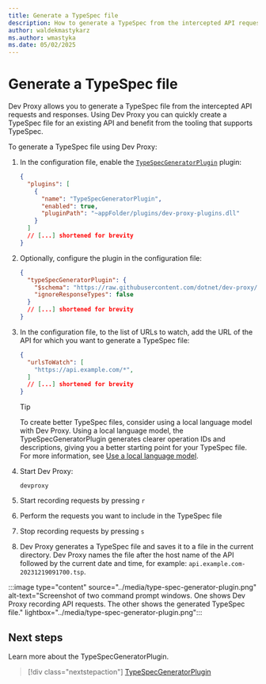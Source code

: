 ```yaml
---
title: Generate a TypeSpec file
description: How to generate a TypeSpec from the intercepted API requests and responses
author: waldekmastykarz
ms.author: wmastyka
ms.date: 05/02/2025
---
```


# Generate a TypeSpec file

Dev Proxy allows you to generate a TypeSpec file from the intercepted API requests and responses. Using Dev Proxy you can quickly create a TypeSpec file for an existing API and benefit from the tooling that supports TypeSpec.

To generate a TypeSpec file using Dev Proxy:

1. In the configuration file, enable the [`TypeSpecGeneratorPlugin`](../technical-reference/typespecgeneratorplugin.md) plugin:

    ```json
    {
      "plugins": [
        {
          "name": "TypeSpecGeneratorPlugin",
          "enabled": true,
          "pluginPath": "~appFolder/plugins/dev-proxy-plugins.dll"
        }
      ]
      // [...] shortened for brevity
    }
    ```

1. Optionally, configure the plugin in the configuration file:

    ```json
    {
      "typeSpecGeneratorPlugin": {
        "$schema": "https://raw.githubusercontent.com/dotnet/dev-proxy/main/schemas/v0.29.1/typespecgeneratorplugin.schema.json",
        "ignoreResponseTypes": false
      }
      // [...] shortened for brevity
    }
    ```

1. In the configuration file, to the list of URLs to watch, add the URL of the API for which you want to generate a TypeSpec file:

    ```json
    { 
      "urlsToWatch": [
        "https://api.example.com/*",
      ]
      // [...] shortened for brevity
    }
    ```

    > [!TIP]
    > To create better TypeSpec files, consider using a local language model with Dev Proxy. Using a local language model, the TypeSpecGeneratorPlugin generates clearer operation IDs and descriptions, giving you a better starting point for your TypeSpec file. For more information, see [Use a local language model](./use-language-model.md).

1. Start Dev Proxy:

    ```console
    devproxy
    ```

1. Start recording requests by pressing `r`
1. Perform the requests you want to include in the TypeSpec file
1. Stop recording requests by pressing `s`
1. Dev Proxy generates a TypeSpec file and saves it to a file in the current directory. Dev Proxy names the file after the host name of the API followed by the current date and time, for example: `api.example.com-20231219091700.tsp`.

:::image type="content" source="../media/type-spec-generator-plugin.png" alt-text="Screenshot of two command prompt windows. One shows Dev Proxy recording API requests. The other shows the generated TypeSpec file." lightbox="../media/type-spec-generator-plugin.png":::

## Next steps

Learn more about the TypeSpecGeneratorPlugin.

> [!div class="nextstepaction"]
> [TypeSpecGeneratorPlugin](../technical-reference/typespecgeneratorplugin.md)
